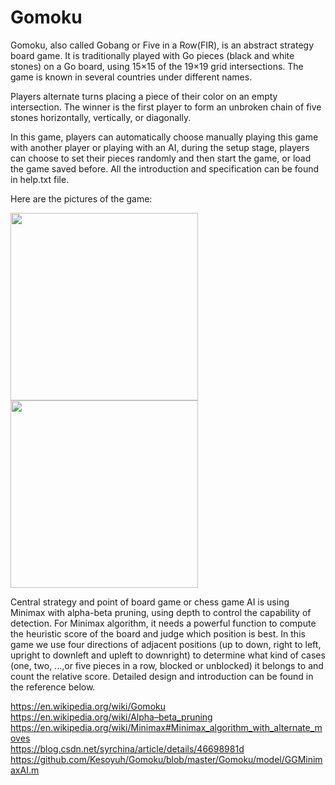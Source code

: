 # Gomoku

Gomoku, also called Gobang or Five in a Row(FIR), is an abstract strategy board game. It is traditionally played with Go pieces 
(black and white stones) on a Go board, using 15×15 of the 19×19 grid intersections. The game is known in several countries 
under different names.

Players alternate turns placing a piece of their color on an empty intersection. The winner is the first player to 
form an unbroken chain of five stones horizontally, vertically, or diagonally.

In this game, players can automatically choose manually playing this game with another player or playing with an AI, during the 
setup stage, players can choose to set their pieces randomly and then start the game, or load the game saved before. All the 
introduction and specification can be found in help.txt file.

Here are the pictures of the game:

<img src="https://github.com/victorchennn/Gomoku/blob/master/picture1.png" width="300" height="300">              <img src="https://github.com/victorchennn/Gomoku/blob/master/picture2.png" width="300" height="300">

Central strategy and point of board game or chess game AI is using Minimax with alpha-beta pruning, using depth to control the capability of detection. For Minimax algorithm, it needs a powerful function to compute the heuristic score of the board and judge which position is best. In this game we use four directions of adjacent positions (up to down, right to left, upright to downleft and upleft to downright) to determine what kind of cases (one, two, ...,or five pieces in a row, blocked or unblocked) it belongs to and count the relative score. Detailed design and introduction can be found in the reference below. 

https://en.wikipedia.org/wiki/Gomoku<br/>
https://en.wikipedia.org/wiki/Alpha–beta_pruning<br/>
https://en.wikipedia.org/wiki/Minimax#Minimax_algorithm_with_alternate_moves<br/>
https://blog.csdn.net/syrchina/article/details/46698981d<br/>
https://github.com/Kesoyuh/Gomoku/blob/master/Gomoku/model/GGMinimaxAI.m
